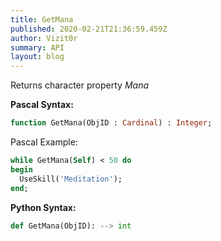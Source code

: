```yaml
---
title: GetMana
published: 2020-02-21T21:36:59.459Z
author: Vizit0r
summary: API
layout: blog
---
```


 

Returns character property *Mana* 

**Pascal Syntax:**

```pascal
function GetMana(ObjID : Cardinal) : Integer;
```
Pascal Example:
```pascal
while GetMana(Self) < 50 do
begin
  UseSkill('Meditation');
end;
```

**Python Syntax:**
```python
def GetMana(ObjID): --> int
```
